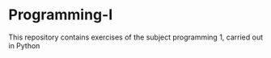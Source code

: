 # Programming-I
This repository contains exercises of the subject programming 1, carried out in Python 
